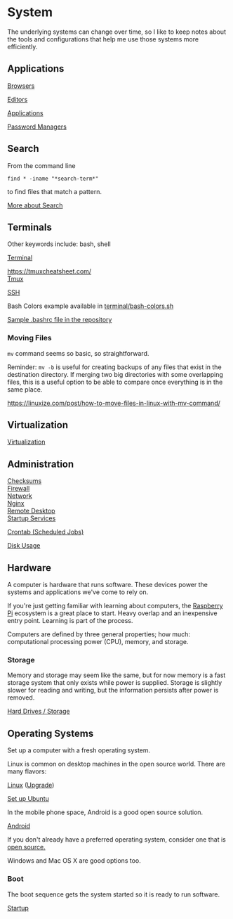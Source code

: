 # System

The underlying systems can change over time, so I like to keep notes about the tools and configurations that help me use those systems more efficiently.

## Applications 

[Browsers](browsers.md)  

[Editors](editors/)  

[Applications](applications.md)  

[Password Managers](password-manager.md)  

## Search

From the command line


```
find * -iname "*search-term*"
```

to find files that match a pattern. 


[More about Search](search.md)

## Terminals

Other keywords include: bash, shell

[Terminal](terminal/index.md)  

https://tmuxcheatsheet.com/  
[Tmux](terminal/tmux.md)  

[SSH](terminal/ssh.md)  

Bash Colors example available in <a href="terminal/bash-colors.sh">terminal/bash-colors.sh</a>

<a href=".bashrc">Sample .bashrc file in the repository</a>


### Moving Files

`mv` command seems so basic, so straightforward. 

Reminder: `mv -b` is useful for creating backups of any files that exist in the destination directory. If merging two big directories with some overlapping files, this is a useful option to be able to compare once everything is in the same place. 

https://linuxize.com/post/how-to-move-files-in-linux-with-mv-command/

## Virtualization

[Virtualization](virtualization/)  

## Administration

[Checksums](checksums.md)  
[Firewall](firewall.md)  
[Network](network.md)  
[Nginx](nginx.md)  
[Remote Desktop](remote-desktop.md)  
[Startup Services](startup-services.md)  

[Crontab (Scheduled Jobs)](crontab.md)  

[Disk Usage](drives/disk-usage.md)  

## Hardware

A computer is hardware that runs software. These devices power the systems and applications we've come to rely on. 

If you're just getting familiar with learning about computers, the [Raspberry Pi](/pi/) ecosystem is a great place to start. Heavy overlap and an inexpensive entry point. Learning is part of the process.

Computers are defined by three general properties; how much: computational processing power (CPU), memory, and storage. 

### Storage

Memory and storage may seem like the same, but for now memory is a fast storage system that only exists while power is supplied. Storage is slightly slower for reading and writing, but the information persists after power is removed. 

[Hard Drives / Storage](drives/)   


## Operating Systems

Set up a computer with a fresh operating system.

Linux is common on desktop machines in the open source world. There are many flavors:

[Linux](linux/) ([Upgrade](linux/upgrade.md))  

[Set up Ubuntu](linux/ubuntu.md)  

In the mobile phone space, Android is a good open source solution.

[Android](android/)  

If you don't already have a preferred operating system, consider one that is [open source.](https://opensource.guide)

Windows and Mac OS X are good options too. 

### Boot

The boot sequence gets the system started so it is ready to run software. 

[Startup](startup.md)  


